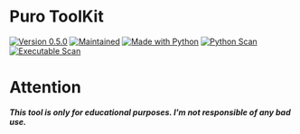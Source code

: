 # Puro ToolKit
<a href="https://github.com/RodrikWan"><img title="Version 0.5.0" src="https://img.shields.io/badge/Version-0.1.0-brightgreen"></a>
<a href="https://github.com/RodrikWan"><img title="Maintained" src="https://img.shields.io/badge/Maintained-Yes-brightgreen"></a>
<a href="https://github.com/RodrikWan"><img title="Made with Python" src="https://img.shields.io/badge/Made with-Python-blue?logo=Python"></a>
<a href="https://www.virustotal.com/gui/file/2b830f328c06b96759d2cbc05fa08c45135bfcba593ac74958644395aad0a42d"><img title="Python Scan" src="https://img.shields.io/badge/VirusTotal-Python Scan-blue?logo=VirusTotal"></a>
<a href="https://www.virustotal.com/gui/file/5abf6ab7610f7df5e90c2914e8f93763726dd90077374b3008cba3d964fe7d02"><img title="Executable Scan" src="https://img.shields.io/badge/VirusTotal-Executable Scan-blue?logo=VirusTotal"></a>
# Attention 
***This tool is only for educational purposes. I'm not responsible of any bad use.***
